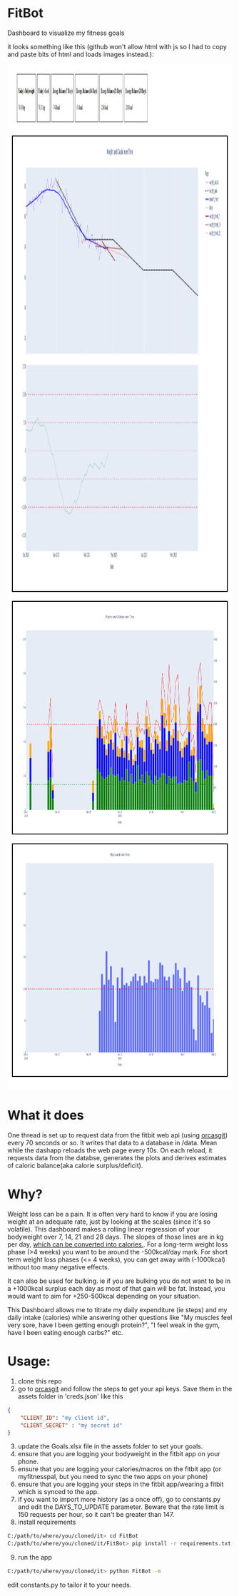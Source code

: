 # FitBot
Dashboard to visualize my fitness goals

it looks something like this (github won't allow html with js so I had to copy and paste bits of html and loads images instead.):

<div style="background-color: white; padding: 10px; font-family: sans-serif; color: black">
<!-- <div style="display: flex; flex-direction: row; align-items: center;"><div id="weight-info-box" style="border: 1px solid black; padding: 10px; margin: 5px;"><h4>Today's Bodyweight</h4><p id="today-bw">78.00 kg</p></div><div id="goal-info-box" style="border: 1px solid black; padding: 10px; margin: 5px;"><h4>Today's Goal</h4><p id="today-goal">78.51 kg</p></div><div id="energy-balance-7-box" style="border: 1px solid black; padding: 10px; margin: 5px;"><h4>Energy Balance (7 Days)</h4><p id="energy-balance-7">-743 kcal</p></div><div id="energy-balance-14-box" style="border: 1px solid black; padding: 10px; margin: 5px;"><h4>Energy Balance (14 Days)</h4><p id="energy-balance-14">-54 kcal</p></div><div id="energy-balance-21-box" style="border: 1px solid black; padding: 10px; margin: 5px;"><h4>Energy Balance (21 Days)</h4><p id="energy-balance-21">-216 kcal</p></div><div id="energy-balance-28-box" style="border: 1px solid black; padding: 10px; margin: 5px;"><h4>Energy Balance (28 Days)</h4><p id="energy-balance-28">-219 kcal</p></div></div> -->
    <div style="padding: 10px; margin-bottom: 20px; height: 110px;">
        <img src="assets/boxes.png" alt="Description" width="300", style="width: 100%; height: 100%">
    </div>
    <div style="border: 2px solid black; padding: 10px; margin-bottom: 20px; height: 1000px;">
        <img src="assets/goals.png" alt="Description" width="300", style="width: 100%; height: 100%">
    </div>
    <div style="border: 2px solid black; padding: 10px; margin-bottom: 20px; height: 500px;">
        <img src="assets/nutrition.png" alt="Description" width="300", style="width: 100%; height: 100%">
    </div>
    <div style="border: 2px solid black; padding: 10px; margin-bottom: 20px; height: 500px;">
        <img src="assets/steps.png" alt="Description" width="300", style="width: 100%; height: 100%">
    </div>
</div>

# What it does
One thread is set up to request data from the fitbit web api (using [orcasgit](https://github.com/orcasgit/python-fitbit)) every 70 seconds or so. It writes that data to a database in /data. Mean while the dashapp reloads the web page every 10s. On each reload, it requests data from the databse, generates the plots and derives estimates of caloric balance(aka calorie surplus/deficit).

# Why?
Weight loss can be a pain. It is often very hard to know if you are losing weight at an adequate rate, just by looking at the scales (since it's so volatile). This dashboard makes a rolling linear regression of your bodyweight over 7, 14, 21 and 28 days. The slopes of those lines are in kg per day, [which can be converted into calories.](<https://onefitness.com.au/the-real-facts-about-burning-body-fat/#:~:text=There%20are%207%2C700kcals%20(kcal,time%20to%20burn%20that%20fat.>). For a long-term weight loss phase (>4 weeks) you want to be around the -500kcal/day mark. For short term weight loss phases (<= 4 weeks), you can get away with (-1000kcal) without too many negative effects. 

It can also be used for bulking. ie if you are bulking you do not want to be in a +1000kcal surplus each day as most of that gain will be fat. Instead, you would want to aim for +250-500kcal depending on your situation.

This Dashboard allows me to titrate my daily expenditure (ie steps) and my daily intake (calories) while answering other questions like "My muscles feel very sore, have I been getting enough protein?", "I feel weak in the gym, have I been eating enough carbs?" etc.

# Usage:
1. clone this repo
2. go to [orcasgit](https://github.com/orcasgit/python-fitbit) and follow the steps to get your api keys. Save them in the assets folder in 'creds.json' like this
```json
{
    "CLIENT_ID": "my client id",
    "CLIENT_SECRET" : "my secret id"
}
```
3. update the Goals.xlsx file in the assets folder to set your goals.
4. ensure that you are logging your bodyweight in the fitbit app on your phone.
5. ensure that you are logging your calories/macros on the fitbit app (or myfitnesspal, but you need to sync the two apps on your phone)
6. ensure that you are logging your steps in the fitbit app/wearing a fitbit which is synced to the app.
7. if you want to import more history (as a once off), go to constants.py and edit the DAYS_TO_UPDATE parameter. Beware that the rate limit is 150 requests per hour, so it can't be greater than 147.
8. install requirements
```bash
C:/path/to/where/you/cloned/it> cd FitBot
C:/path/to/where/you/cloned/it/FitBot> pip install -r requirements.txt
```
9. run the app
```bash
C:/path/to/where/you/cloned/it> python FitBot -m
```

edit constants.py to tailor it to your needs.
